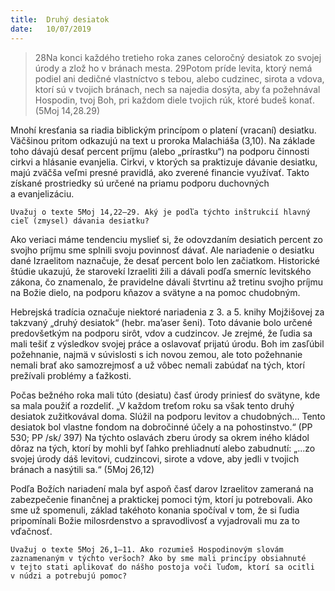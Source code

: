 ```yaml
---
title:  Druhý desiatok
date:   10/07/2019
---
```


> <p></p>
> 28Na konci každého tretieho roka zanes celoročný desiatok zo svojej úrody a zlož ho v bránach mesta. 29Potom príde levita, ktorý nemá podiel ani dedičné vlastníctvo s tebou, alebo cudzinec, sirota a vdova, ktorí sú v tvojich bránach, nech sa najedia dosýta, aby ťa požehnával Hospodin, tvoj Boh, pri každom diele tvojich rúk, ktoré budeš konať.  (5Moj 14,28.29)

Mnohí kresťania sa riadia biblickým princípom o platení (vracaní) desiatku. Väčšinou pritom odkazujú na text u proroka Malachiáša (3,10). Na základe toho dávajú desať percent príjmu (alebo „prírastku“) na podporu činnosti cirkvi a hlásanie evanjelia. Cirkvi, v ktorých sa praktizuje dávanie desiatku, majú zväčša veľmi presné pravidlá, ako zverené financie využívať. Takto získané prostriedky sú určené na priamu podporu duchovných a evanjelizáciu.

`Uvažuj o texte 5Moj 14,22–29. Aký je podľa týchto inštrukcií hlavný cieľ (zmysel) dávania desiatku?`

Ako veriaci máme tendenciu myslieť si, že odovzdaním desiatich percent zo svojho príjmu sme splnili svoju povinnosť dávať. Ale nariadenie o desiatku dané Izraelitom naznačuje, že desať percent bolo len začiatkom. Historické štúdie ukazujú, že starovekí Izraeliti žili a dávali podľa smerníc levitského zákona, čo znamenalo, že pravidelne dávali štvrtinu až tretinu svojho príjmu na Božie dielo, na podporu kňazov a svätyne a na pomoc chudobným.

Hebrejská tradícia označuje niektoré nariadenia z 3. a 5. knihy Mojžišovej za takzvaný „druhý desiatok“ (hebr. ma’aser šeni). Toto dávanie bolo určené predovšetkým na podporu sirôt, vdov a cudzincov. Je zrejmé, že ľudia sa mali tešiť z výsledkov svojej práce a oslavovať prijatú úrodu. Boh im zasľúbil požehnanie, najmä v súvislosti s ich novou zemou, ale toto požehnanie nemali brať ako samozrejmosť a už vôbec nemali zabúdať na tých, ktorí prežívali problémy a ťažkosti. 

Počas bežného roka mali túto (desiatu) časť úrody priniesť do svätyne, kde sa mala použiť a rozdeliť. „V každom treťom roku sa však tento druhý desiatok zužitkovával doma. Slúžil na podporu levitov a chudobných... Tento desiatok bol vlastne fondom na dobročinné účely a na pohostinstvo.“ (PP 530; PP /sk/ 397) Na týchto oslavách zberu úrody sa okrem iného kládol dôraz na tých, ktorí by mohli byť ľahko prehliadnutí alebo zabudnutí: „...zo svojej úrody dáš levitovi, cudzincovi, sirote a vdove, aby jedli v tvojich bránach a nasýtili sa.“ (5Moj 26,12)

Podľa Božích nariadení mala byť aspoň časť darov Izraelitov zameraná na zabezpečenie finančnej a praktickej pomoci tým, ktorí ju potrebovali. Ako sme už spomenuli, základ takéhoto konania spočíval v tom, že si ľudia pripomínali Božie milosrdenstvo a spravodlivosť a vyjadrovali mu za to vďačnosť.

`Uvažuj o texte 5Moj 26,1–11. Ako rozumieš Hospodinovým slovám zaznamenaným v týchto veršoch? Ako by sme mali princípy obsiahnuté v tejto stati aplikovať do nášho postoja voči ľuďom, ktorí sa ocitli v núdzi a potrebujú pomoc?`